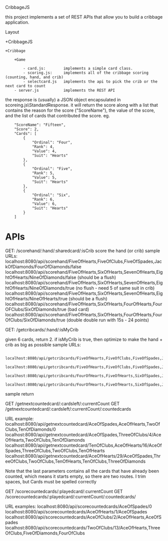 CribbageJS

this project implements a set of REST APIs that allow you to build a cribbage application.

Layout

+CribbageJS

    +Cribbage
    
        +Game
        
            - card.js:        implements a simple card class.
            - scoring.js:     implements all of the cribbage scoring (counting, hand, and crib)
            - selectcard.js   implements the api to pick the crib or the next card to count
        - server.js           implements the REST API

the response is (usually) a JSON object encapsulated in scoreing.js\StandardResponse.  it will return the score along with a list
that contains the reason for the score ("ScoreName"), the value of the score, and the list of cards that contributed the score. eg.

        "ScoreName": "Fifteen",
        "Score": 2,
        "Cards": [
            {
                "Ordinal": "Four",
                "Rank": 4,
                "Value": 4,
                "Suit": "Hearts"
            },
            {
                "Ordinal": "Five",
                "Rank": 5,
                "Value": 5,
                "Suit": "Hearts"
            },
            {
                "Ordinal": "Six",
                "Rank": 6,
                "Value": 6,
                "Suit": "Hearts"
            }
        ]

APIs
====

GET: /scorehand/:hand/:sharedcard/:isCrib
score the hand (or crib)
sample URLs:
            localhost:8080/api/scorehand/FiveOfHearts,FiveOfClubs,FiveOfSpades,JackOfDiamonds/FourOfDiamonds/false
            localhost:8080/api/scorehand/FiveOfHearts,SixOfHearts,SevenOfHearts,EightOfHearts/NineOfDiamonds/false  (should be a flush)
            localhost:8080/api/scorehand/FiveOfHearts,SixOfHearts,SevenOfHearts,EightOfHearts/NineOfDiamonds/true   (no flush - need 5 of same suit in crib)
            localhost:8080/api/scorehand/FiveOfHearts,SixOfHearts,SevenOfHearts,EightOfHearts/NineOfHearts/true     (should be a flush)
            localhost:8080/api/scorehand/FiveOfHearts,SixOfHearts,FourOfHearts,FourOFClubs/SixOfDiamonds/true     (bad card)
            localhost:8080/api/scorehand/FiveOfHearts,SixOfHearts,FourOfHearts,FourOfClubs/SixOfDiamonds/true     (double double run with 15s - 24 points)


GET: /getcribcards/:hand/:isMyCrib

given 6 cards, return 2.  if isMyCrib is true, then optimize to make the hand + crib as big as possible
sample URLs:

                localhost:8080/api/getcribcards/FiveOfHearts,FiveOfClubs,FiveOfSpades,JackOfDiamonds,SixOfClubs,FourOfDiamonds/false  
                localhost:8080/api/getcribcards/FiveOfHearts,FiveOfClubs,FiveOfSpades,JackOfDiamonds,SixOfClubs,FourOfDiamonds/true   
                localhost:8080/api/getcribcards/FourOfHearts,FiveOfHearts,SixOfSpades,JackOfHearts,QueenOfHearts,SixOfDiamonds/true  
                localhost:8080/api/getcribcards/FourOfHearts,FiveOfHearts,SixOfSpades,JackOfHearts,QueenOfHearts,SixOfDiamonds/false  

sample return

GET /getnextcountedcard/:cardsleft/:currentCount
GET /getnextcountedcard/:cardsleft/:currentCount/:countedcards

URL example:
               localhost:8080/api/getnextcountedcard/AceOfSpades,AceOfHearts,TwoOfClubs,TenOfDiamonds/0
               localhost:8080/api/getnextcountedcard/AceOfSpades,ThreeOfClubs/4/AceOfHearts,TwoOfClubs,TenOfDiamonds
                localhost:8080/api/getnextcountedcard/TenOfClubs,AceOfHearts/16/AceOfSpades,ThreeOfClubs,TwoOfClubs,TenOfHearts
                localhost:8080/api/getnextcountedcard/AceOfHearts/29/AceOfSpades,ThreeOfClubs,TwoOfClubs,TenOfHearts,TenOfClubs,ThreeOfDiamonds

Note that the last parameters contains all the cards that have already been counted, which means it starts empty, so there are two routes.
I trim spaces, but Cards must be spelled correctly

GET /scorecountedcards/:playedcard/:currentCount
GET /scorecountedcards/:playedcard/:currentCount/:countedcards/

URL examples:
                localhost:8080/api/scorecountedcards/AceOfSpades/0
               localhost:8080/api/scorecountedcards/AceOfHearts/1/AceOfSpades
               localhost:8080/api/scorecountedcards/AceOfClubs/2/AceOfHearts,AceOfSpades
               localhost:8080/api/scorecountedcards/TwoOfClubs/13/AceOfHearts,ThreeOfClubs,FiveOfDiamonds,FourOfClubs




    
